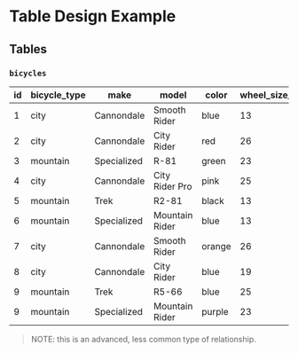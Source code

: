 # Table Design Example

## Tables

### `bicycles`

id | bicycle_type | make | model | color | wheel_size_inches | student_owner_id
--- | --- | --- | --- | --- | --- | ---
1 | city | Cannondale  | Smooth Rider  | blue | 13 | 5
2 | city | Cannondale  | City Rider    | red | 26 | 2
3 | mountain | Specialized | R-81          | green  | 23 | 8
4 | city | Cannondale  | City Rider Pro | pink | 25 | 8
5 | mountain | Trek        | R2-81         | black | 13 | 1
6 | mountain | Specialized | Mountain Rider | blue | 13 | 6
7 | city | Cannondale  | Smooth Rider  | orange | 26 | 3
8 | city | Cannondale  | City Rider    | blue | 19 | 4
9 | mountain | Trek        | R5-66         | blue | 25 | 7
9 | mountain | Specialized | Mountain Rider | purple | 23 | 7

> NOTE: this is an advanced, less common type of relationship.
